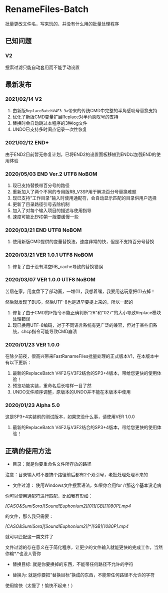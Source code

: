 # RenameFiles-Batch
批量更改文件名，写来玩的、并没有什么用的批量处理程序

## 已知问题
### V2
搜索过滤只能自动套用而不能手动设置

## 最新发布
### 2021/02/14 V2
1. 由新版`ReplaceBatchV4F3_3a`带来的传统CMD中完整的半角感叹号替换支持
1. 优化了新版CMD变量扩展Replace对半角感叹号的支持
1. 替换时会自动跳过本程序的3种log文件
1. UNDO已支持多时间点记录一次性恢复

### 2021/02/12 END+
由于END2目前暂无修复计划，已将END2的设置面板移植到END以加强END的使用体验
### 2020/05/03 END Ver.2 UTF8 NoBOM

1. 现已支持替换带百分号的路径
2. 重新加入了两个不同的专用版RB_V3SP用于解决百分号替换难题
3. 现已支持“工作目录”输入时使用通配符，会自动显示匹配的目录供用户选择
4. 更新了目录路径引号去除机制
5. 加入了对每个输入项目的描述与使用指导
6. 速度可能比END第一版要缓慢一些

### 2020/03/21 END UTF8 NoBOM

1. 使用新版CMD提供的变量替换法，速度非常的快，但是不支持百分号替换

### 2020/03/21 VER 1.0.1 UTF8 NoBOM

1. 修复了由于没有清空RB_cache导致的替换错误

### 2020/03/07 VER 1.0.0 UTF8 NoBOM

苦居在家，用度盘下了部动画，一堆(1)，我想着嘿，我要用这玩意把(1)去掉！

然后就发现了BUG，然后UTF-8也是迟早要提上来的，所以一起的
1. 修复了由于CMD的IF指令不能正确判断"26"和"027"的大小导致Replace模块处理错误
2. 现已换用UTF-8编码，对于不同语言系统有更广泛的兼容，但对于某些旧系统，chcp指令可能导致CMD崩溃

### 2020/01/23 VER 1.0.0

在除夕前夜，很高兴带来FastRanameFiles批量处理的正式版本V1，在本版本中有以下更新：
1. 最新的ReplaceBatch V4F2与V3F2结合的SP3+4版本，带给您更快的使用体验！
2. 预览功能实装，重命名后长啥样一目了然
3. UNDO文件顺序调整，原版本的UNDO并不能在本版本中使用

### 2020/01/23 Alpha 5.0

这是SP3+4实装前的测试版本，如果您没什么事，请使用VER 1.0.0

1. 最新的ReplaceBatch V4F2与V3F2结合的SP3+4版本，带给您更快的使用体验！

## 正确的使用方法

* 目录：就是你要重命名文件所存放的路径

注意：目录输入时不要搞个路径前后都有2个双引号，老批处理处理不来的

* 文件过滤： 使用Windows文件搜索语法，如果你会用for /r那这个基本没毛病

你可以使用通配符进行匹配，比如我有形如：

*[CASO&SumiSora][Sound!Euphonium2][01][GB][1080P].mp4*

的文件，那么我只需要：

*[CASO&SumiSora][Sound!Euphonium2][***][GB][1080P].mp4*

就可以匹配这一类文件了

文件过滤的存在意义在于简化程序，让更少的文件输入就能更快的完成工作，当然你输*.*也没人管你

* 替换目标: 就是你要换掉的东西，不能带任何路径不允许的字符

* 替换为: 就是你要把“替换目标”换成的东西，不能带任何路径不允许的字符

使用愉快（太慢了！愉快不起来！）

